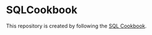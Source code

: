 # SQLCookbook

This repository is created by following the [SQL Cookbook](https://www.oreilly.com/library/view/sql-cookbook-2nd/9781492077435/).
